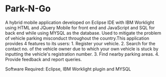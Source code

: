 # Park-N-Go
A hybrid mobile application developed on Eclipse IDE with IBM Worklight using HTML and JQuery Mobile for front end and JavaScript and SQL for back end while using MYSQL as the database. Used to mitigate the problem of vehicle parking misconduct throughout the country.This application provides 4 features to its users: 1. Register your vehicle. 2. Search for the contact no. of the vehicle owner due to which your own vehicle is stuck by inputting the vehicle's registration number. 3. Find nearby parking areas. 4. Provide feedback and report queries.

Software Required: Eclipse, IBM Worklight plugin and MYSQL
